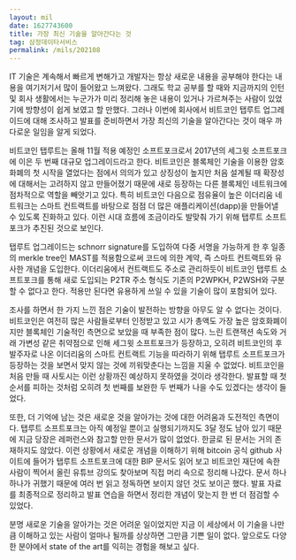 ```yaml
---
layout: mil
date: 1627743600
title: 가장 최신 기술을 알아간다는 것
tag: 삼정데이타서비스
permalink: /mils/202108
---
```


IT 기술은 계속해서 빠르게 변해가고 개발자는 항상 새로운 내용을 공부해야 한다는 내용을 여기저기서 많이 들어왔고 느껴왔다. 그래도 학교 공부를 할 때와 지금까지의 인턴 및 회사 생활에서는 누군가가 미리 정리해 놓은 내용이 있거나 가르쳐주는 사람이 있었기에 방향성이 쉽게 보였고 할 만했다. 그러나 이번에 회사에서 비트코인 탭루트 업그레이드에 대해 조사하고 발표를 준비하면서 가장 최신의 기술을 알아간다는 것이 매우 까다로운 일임을 알게 되었다.

비트코인 탭루트는 올해 11월 적용 예정인 소프트포크로서 2017년의 세그윗 소프트포크에 이은 두 번째 대규모 업그레이드라고 한다. 비트코인은 블록체인 기술을 이용한 암호화폐의 첫 시작을 열었다는 점에서 의의가 있고 상징성이 높지만 처음 설계될 때 확장성에 대해서는 고려하지 않고 만들어졌기 때문에 새로 등장하는 다른 블록체인 네트워크에 점차적으로 역할을 빼앗기고 있다. 특히 비트코인 다음으로 점유율이 높은 이더리움 네트워크는 스마트 컨트랙트를 바탕으로 점점 더 많은 애플리케이션(dapp)을 만들어낼 수 있도록 진화하고 있다. 이런 시대 흐름에 조금이라도 발맞춰 가기 위해 탭루트 소프트포크가 추진된 것으로 보인다.

탭루트 업그레이드는 schnorr signature를 도입하여 다중 서명을 가능하게 한 후 일종의 merkle tree인 MAST를 적용함으로써 코드에 의한 계약, 즉 스마트 컨트랙트와 유사한 개념을 도입한다. 이더리움에서 컨트랙트도 주소로 관리하듯이 비트코인 탭루트 소프트포크를 통해 새로 도입되는 P2TR 주소 형식도 기존의 P2WPKH, P2WSH와 구분할 수 없다고 한다. 적용만 된다면 유용하게 쓰일 수 있을 기술이 많이 포함되어 있다.

조사를 하면서 한 가지 느낀 점은 기술이 발전하는 방향을 아무도 알 수 없다는 것이다. 비트코인은 여전히 많은 사람들로부터 인정받고 있고 시가 총액도 가장 높은 암호화폐이지만 블록체인 기술적인 측면으로 보았을 때 부족한 점이 많다. 느린 트랜잭션 속도와 거래 가변성 같은 취약점으로 인해 세그윗 소프트포크가 등장하고, 오히려 비트코인의 후발주자로 나온 이더리움의 스마트 컨트랙트 기능을 따라하기 위해 탭루트 소프트포크가 등장하는 것을 보면서 맞지 않는 것에 끼워맞춘다는 느낌을 지울 수 없었다. 비트코인을 처음 만들 때 사토시는 이런 상황까진 예상하지 못하였을 것이라 생각한다. 발표할 때 첫 순서를 피하는 것처럼 오히려 첫 번째를 보완한 두 번째가 나을 수도 있겠다는 생각이 들었다.

또한, 더 기억에 남는 것은 새로운 것을 알아가는 것에 대한 어려움과 도전적인 측면이다. 탭루트 소프트포크는 아직 예정일 뿐이고 실행되기까지도 3달 정도 남아 있기 때문에 지금 당장은 레퍼런스와 참고할 만한 문서가 많이 없었다. 한글로 된 문서는 거의 존재하지도 않았다. 이런 상황에서 새로운 개념을 이해하기 위해 bitcoin 공식 github 사이트에 들어가 탭루트 소프트포크에 대한 BIP 문서도 읽어 보고 비트코인 재단에 속한 사람이 찍어서 올린 유튜브 강의도 찾아보며 직접 머리 속으로 정리해 나갔다. 문서 하나하나가 귀했기 때문에 여러 번 읽고 정독하면 보이지 않던 것도 보이곤 했다. 발표 자료를 최종적으로 정리하고 발표 연습을 하면서 정리한 개념이 맞는지 한 번 더 점검할 수 있었다.

분명 새로운 기술을 알아가는 것은 어려운 일이었지만 지금 이 세상에서 이 기술을 나만큼 이해하고 있는 사람이 얼마나 될까를 상상하면 그만큼 기쁜 일이 없다. 앞으로도 다양한 분야에서 state of the art를 익히는 경험을 해보고 싶다.